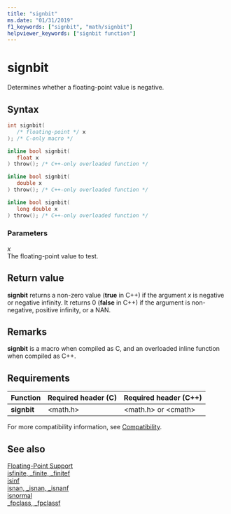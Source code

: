 ```yaml
---
title: "signbit"
ms.date: "01/31/2019"
f1_keywords: ["signbit", "math/signbit"]
helpviewer_keywords: ["signbit function"]
---
```

# signbit

Determines whether a floating-point value is negative.

## Syntax

```C
int signbit(
   /* floating-point */ x
); /* C-only macro */

inline bool signbit(
   float x
) throw(); /* C++-only overloaded function */

inline bool signbit(
   double x
) throw(); /* C++-only overloaded function */

inline bool signbit(
   long double x
) throw(); /* C++-only overloaded function */
```

### Parameters

*x*<br/>
The floating-point value to test.

## Return value

**signbit** returns a non-zero value (**true** in C++) if the argument *x* is negative or negative infinity. It returns 0 (**false** in C++) if the argument is non-negative, positive infinity, or a NAN.

## Remarks

**signbit** is a macro when compiled as C, and an overloaded inline function when compiled as C++.

## Requirements

|Function|Required header (C)|Required header (C++)|
|--------------|---------------------------|-------------------------------|
|**signbit**|\<math.h>|\<math.h> or \<cmath>|

For more compatibility information, see [Compatibility](../../c-runtime-library/compatibility.md).

## See also

[Floating-Point Support](../../c-runtime-library/floating-point-support.md)<br/>
[isfinite, _finite, _finitef](finite-finitef.md)<br/>
[isinf](isinf.md)<br/>
[isnan, _isnan, _isnanf](isnan-isnan-isnanf.md)<br/>
[isnormal](isnormal.md)<br/>
[_fpclass, _fpclassf](fpclass-fpclassf.md)<br/>
